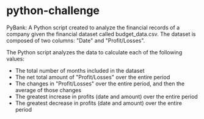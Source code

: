 # python-challenge

PyBank:
A Python script created to analyze the financial records of a company given the financial dataset called budget_data.csv.
The dataset is composed of two columns: "Date" and "Profit/Losses".

The Python script analyzes the data to calculate each of the following values:
- The total number of months included in the dataset
- The net total amount of "Profit/Losses" over the entire period
- The changes in "Profit/Losses" over the entire period, and then the average of those changes
- The greatest increase in profits (date and amount) over the entire period
- The greatest decrease in profits (date and amount) over the entire period

